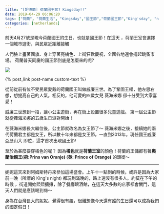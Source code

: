 ```yaml
---
title: "[妮德蘭] 荷蘭國王節? Kingsday!!"
date: 2019-04-29 06:06:20
tags: ["荷蘭", "荷蘭生活", "Kingsday","國王節","荷蘭國王節","King'sday", "netherlands", "Dutch", "Life", "DutchLife", "NL", "workinNetherlands", "lifeinNetherlands"]
categories: [netherlands]
---
```

前天4月27號是現今荷蘭國王的生日，也就是國王節！在這天 ，荷蘭王室會選擇一個城市遊街，與民眾近距離接觸



人們臉上畫著國旗、身上穿著亮橘色、上街狂歡慶祝，全國各地還會擺起跳蚤市場。
荷蘭普天同慶的國王節到底是怎麼來的呢?

![](/images/kingsdayAmsterdam.jpg)

{% post_link post-name custom-text %}

<!--more-->

從前從前有位不受民眾愛戴的荷蘭國王叫做威廉三世。為了鞏固王權，他左思右想，想提高自己的人氣。相反的，他可愛的四歲女兒 薇海米娜 卻十分受到大家喜愛！

 
 
 
 
 



威廉三世想到一招，讓小公主遊街，再在街上設置很多兒童遊戲。
第一屆公主節就從薇海米娜的五歲生日派對開始！ 









在薇海米娜長大繼位後，公主節就改名為女王節了～
薇海米娜之後，接續她的兩代荷蘭君主都是女王，所以數十年來都是女王節。一直到2013年，現任國王威廉亞歷山大 即位，這才首次出現國王節!

 
 
 
 
 



至於為甚麼要穿橘色的呢？
因為**橘色**就是**荷蘭王室**的顏色！荷蘭的王儲都有著**奧蘭治親王(荷:Prins van Oranje) (英: Prince of Orange)** 的頭銜～


------------------------------------------------





妮妮這天來到阿姆斯特丹來參加這場盛會。上午十一點到的時候，或許是因為大家前一晚（所謂的 King's night) 都玩到滿晚的，路上還沒有很多人。約莫在下午的時候 ，街道開始熙熙攘攘，除了餐廳跟酒館，在這天大多數的店家都會關門，這天人們就是應該喝到嗨～









身為在台灣長大的妮妮，覺得很有趣，很難想像今天還有誰的生日還可以成為我們的國定假日！
